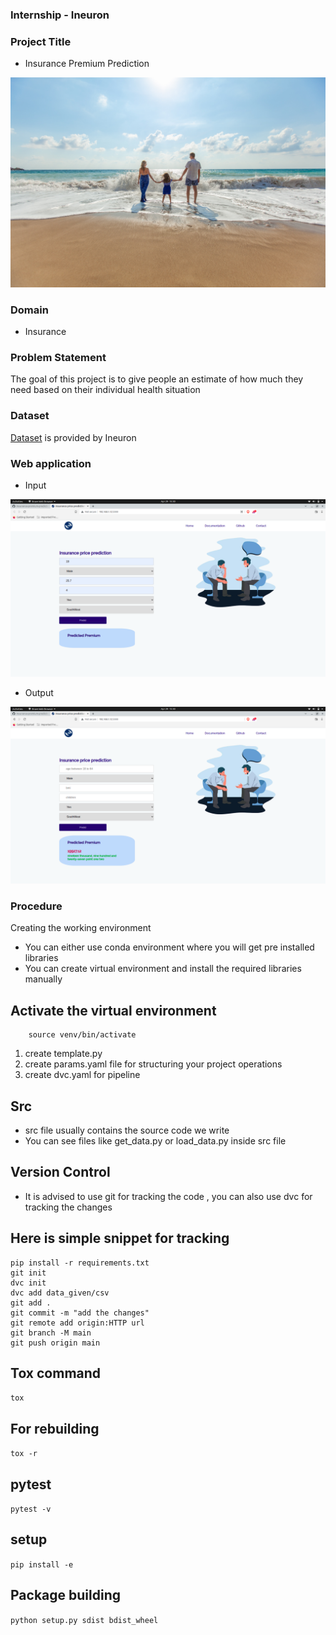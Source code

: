 ### Internship - Ineuron

### Project Title 
- Insurance Premium Prediction

<img src="https://github.com/Nix-code/Insurance-premium-prediction-Ineuron/blob/main/docs/Insurance.jpg" alt="Insurance">

### Domain
- Insurance

### Problem Statement
<p>The goal of this project is to give people an estimate of how much they need based on
their individual health situation</p>

### Dataset
[Dataset](https://www.kaggle.com/noordeen/insurance-premium-prediction) is provided by Ineuron

### Web application 
- Input 
<img src="https://github.com/Nix-code/Insurance-premium-prediction-Ineuron/blob/main/docs/input.png" alt="input-value">

- Output
<img src="https://github.com/Nix-code/Insurance-premium-prediction-Ineuron/blob/main/docs/output.png" alt="output-value">



### Procedure
<p> Creating the working environment</p>

- You can either use conda environment where you will get pre installed libraries
- You can create virtual environment and install the required libraries manually

## Activate the virtual environment

``` cd virtual env
    source venv/bin/activate
 ```
 1. create template.py
 2. create params.yaml file for structuring your project operations
 3. create dvc.yaml for pipeline
 
 ## Src 
 - src file usually contains the source code we write
 - You can see files like get_data.py or load_data.py inside src file
 
 ## Version Control
 - It is advised to use git for tracking the code , you can also use dvc for tracking the changes
 
 ## Here is simple snippet for tracking
 ```
 pip install -r requirements.txt
 git init
 dvc init
 dvc add data_given/csv
 git add .
 git commit -m "add the changes"
 git remote add origin:HTTP url
 git branch -M main
 git push origin main
 
 ```
 
 ## Tox command
 ```tox```
 
 ## For rebuilding
 
 ``` tox -r ```
 ## pytest 
 
 ``` pytest -v ```
 ## setup
 
 ```pip install -e ```
 
 ## Package building
 
 ```python setup.py sdist bdist_wheel ```
 
